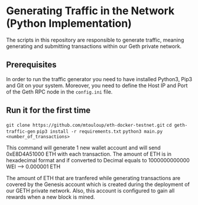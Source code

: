  
# Generating Traffic in the Network (Python Implementation)
The scripts in this repository are responsible to generate traffic, meaning generating and submitting transactions within our Geth private network.

## Prerequisites
In order to run the traffic generator you need to have installed Python3, Pip3 and Git on your system.
Moreover, you need to define the Host IP and Port of the Geth RPC node in the ```config.ini``` file.

## Run it for the first time

```git clone https://github.com/mtouloup/eth-docker-testnet.git```
```cd geth-traffic-gen```
```pip3 install -r requirements.txt```
```python3 main.py <number_of_transactions>``` 

This command will generate 1 new wallet account and will send 0xE8D4A51000 ETH with each transaction. The amount of ETH is in hexadecimal format and if converted to Decimal equals to 1000000000000 WEI --> 0.000001 ETH

The amount of ETH that are tranfered while generating transactions are covered by the Genesis account which is created during the deployment of our GETH private network. Also, this account is configured to gain all rewards when a new block is mined.